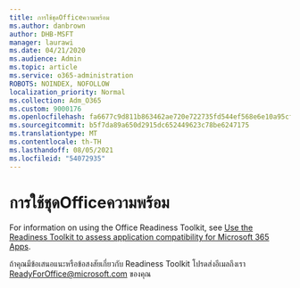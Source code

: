 ```yaml
---
title: การใช้ชุดOfficeความพร้อม
ms.author: danbrown
author: DHB-MSFT
manager: laurawi
ms.date: 04/21/2020
ms.audience: Admin
ms.topic: article
ms.service: o365-administration
ROBOTS: NOINDEX, NOFOLLOW
localization_priority: Normal
ms.collection: Adm_O365
ms.custom: 9000176
ms.openlocfilehash: fa6677c9d811b863462ae720e722735fd544ef568e6e10a95cff35e54948735e
ms.sourcegitcommit: b5f7da89a650d2915dc652449623c78be6247175
ms.translationtype: MT
ms.contentlocale: th-TH
ms.lasthandoff: 08/05/2021
ms.locfileid: "54072935"
---
```

# <a name="using-the-office-readiness-toolkit"></a>การใช้ชุดOfficeความพร้อม

For information on using the Office Readiness Toolkit, see [Use the Readiness Toolkit to assess application compatibility for Microsoft 365 Apps](https://docs.microsoft.com/DeployOffice/readiness-toolkit-application-compatibility-microsoft-365-apps).

ถ้าคุณมีข้อเสนอแนะหรือข้อสงสัยเกี่ยวกับ Readiness Toolkit โปรดส่งอีเมลถึงเรา ReadyForOffice@microsoft.com ของคุณ
